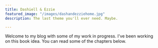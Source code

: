 ```yaml
---
title: Dashiell & Ezzie
featured_image: "/images/dashandezziehome.jpg"
description: The last theme you'll ever need. Maybe.

---
```

Welcome to my blog with some of my work in progress. I've been working on this book idea. You can read some of the chapters below.